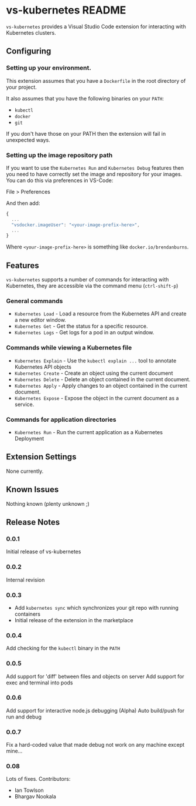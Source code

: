 # vs-kubernetes README

`vs-kubernetes` provides a Visual Studio Code extension for interacting with Kubernetes clusters.

## Configuring

### Setting up your environment.

This extension assumes that you have a `Dockerfile` in the root directory of
your project.

It also assumes that you have the following binaries on your `PATH`:
   * `kubectl`
   * `docker`
   * `git`

If you don't have those on your PATH then the extension will fail in
unexpected ways.

### Setting up the image repository path
If you want to use the `Kubernetes Run` and `Kubernetes Debug` features
then you need to have correctly set the image and repository for your
images. You can do this via preferences in VS-Code:

File > Preferences

And then add:

```javascript
{
  ...
  "vsdocker.imageUser": "<your-image-prefix-here>",
  ...
}
```

Where `<your-image-prefix-here>` is something like `docker.io/brendanburns`.


## Features

`vs-kubernetes` supports a number of commands for interacting with Kubernetes, they are accessible via the command
menu (`ctrl-shift-p`)

### General commands

   * `Kubernetes Load` - Load a resource from the Kubernetes API and create a new editor window.
   * `Kubernetes Get` - Get the status for a specific resource.
   * `Kubernetes Logs` - Get logs for a pod in an output window.

### Commands while viewing a Kubernetes file

   * `Kubernetes Explain` - Use the `kubectl explain ...` tool to annotate Kubernetes API objects
   * `Kubernetes Create` - Create an object using the current document
   * `Kubernetes Delete` - Delete an object contained in the current document.
   * `Kubernetes Apply` - Apply changes to an object contained in the current document.
   * `Kubernetes Expose` - Expose the object in the current document as a service.

### Commands for application directories
   * `Kubernetes Run` - Run the current application as a Kubernetes Deployment

## Extension Settings

None currently.

## Known Issues

Nothing known (plenty unknown ;)

## Release Notes

### 0.0.1

Initial release of vs-kubernetes

### 0.0.2

Internal revision

### 0.0.3

* Add `kubernetes sync` which synchronizes your git repo with running containers
* Initial release of the extension in the marketplace

### 0.0.4

Add checking for the `kubectl` binary in the `PATH`

### 0.0.5

Add support for 'diff' between files and objects on server
Add support for exec and terminal into pods

### 0.0.6

Add support for interactive node.js debugging (Alpha)
Auto build/push for run and debug

### 0.0.7

Fix a hard-coded value that made debug not work on any machine except mine...

### 0.08

Lots of fixes.
Contributors:
   * Ian Towlson
   * Bhargav Nookala